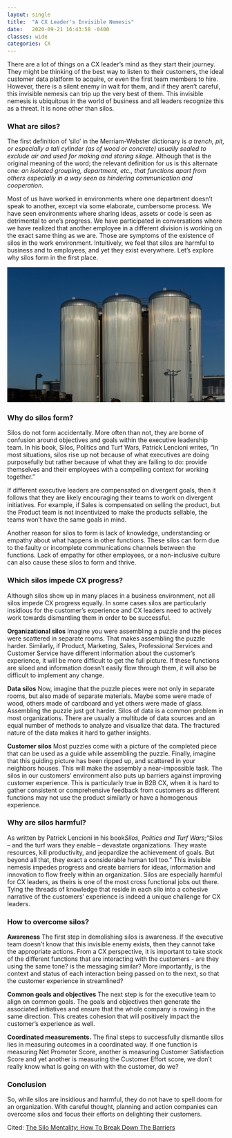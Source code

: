 ```yaml
---
layout: single
title:  "A CX Leader's Invisible Nemesis"
date:   2020-09-21 16:43:58 -0400
classes: wide
categories: CX 
---
```



There are a lot of things on a CX leader’s mind as they start their journey. They might be thinking of the best way to listen to their customers, the ideal customer data platform to acquire, or even the first team members to hire. However, there is a silent enemy in wait for them, and if they aren’t careful, this invisible nemesis can trip up the very best of them. This invisible nemesis is ubiquitous in the world of business and all leaders recognize this as a threat. It is none other than silos. 

### What are silos?
The first definition of ’silo’ in the Merriam-Webster dictionary is _a trench, pit, or especially a tall cylinder (as of wood or concrete) usually sealed to exclude air and used for making and storing silage_. Although that is the original meaning of the word; the relevant definition for us is this alternate one: *an isolated grouping, department, etc., that functions apart from others especially in a way seen as hindering communication and cooperation*.

Most of us have worked in environments where one department doesn’t speak to another, except via some elaborate, cumbersome process. We have seen environments where sharing ideas, assets or code is seen as detrimental to one’s progress. We have participated in conversations where we have realized that another employee in a different division is working on the exact same thing as we are. Those are symptoms of the existence of silos in the work environment. Intuitively, we feel that silos are harmful to business and to employees, and yet they exist everywhere. Let’s explore why silos form in the first place.

![silos image](/assets/images/silos.jpg)

### Why do silos form?
Silos do not form accidentally. More often than not, they are borne of confusion around objectives and goals within the executive leadership team.  In his book, Silos, Politics and Turf Wars, Patrick Lencioni writes,  “In most situations, silos rise up not because of what executives are doing purposefully but rather because of what they are failing to do: provide themselves and their employees with a compelling context for working together.”

If different executive leaders are compensated on divergent goals, then it follows that they are likely encouraging their teams to work on divergent initiatives. For example, if Sales is compensated on selling the product, but the Product team is not incentivized to make the products sellable, the teams won’t have the same goals in mind. 

Another reason for silos to form is lack of knowledge, understanding or empathy about what happens in other functions. These silos can form due to the faulty or incomplete communications channels between the functions. Lack of empathy for other employees, or a non-inclusive culture can also cause these silos to form and thrive.

### Which silos impede CX progress?
Although silos show up in many places in a business environment, not all silos impede CX progress equally.  In some cases silos are particularly insidious for the customer’s experience and CX leaders need to actively work towards dismantling them in order to be successful. 

**Organizational silos** Imagine you were assembling a puzzle and the pieces were scattered in separate rooms. That makes assembling the puzzle harder. Similarly, if Product, Marketing, Sales, Professional Services and Customer Service have different information about the customer’s experience, it will be more difficult to get the full picture. If these functions are siloed and information doesn’t easily flow through them, it will also be difficult to implement any change.

**Data silos** Now, imagine that the puzzle pieces were not only in separate rooms, but also made of separate materials. Maybe some were made of wood, others made of cardboard and yet others were made of glass. Assembling the puzzle just got harder. Silos of data is a common problem in most organizations. There are usually a multitude of data sources and an equal number of methods to analyze and visualize that data. The fractured nature of the data makes it hard to gather insights.

**Customer silos** Most puzzles come with a picture of the completed piece that can be used as a guide while assembling the puzzle. Finally, imagine that this guiding picture has been ripped up, and scattered in your neighbors houses. This will make the assembly a near-impossible task.  The silos in our customers’ environment also puts up barriers against improving customer experience. This is particularly true in B2B CX, when it is hard to gather consistent or comprehensive feedback from customers as different functions may not use the product similarly or have a homogenous experience.

### Why are silos harmful?
As written by Patrick Lencioni in his book*Silos, Politics and Turf Wars;*“Silos – and the turf wars they enable – devastate organizations. They waste resources, kill productivity, and jeopardize the achievement of goals. But beyond all that, they exact a considerable human toll too.” This invisible nemesis impedes progress and create barriers for ideas, information and innovation to flow freely within an organization. Silos are especially harmful for CX leaders, as theirs is one of the most cross functional jobs out there.  Tying the threads of knowledge that reside in each silo into a cohesive narrative of the customers’ experience is indeed a unique challenge for CX leaders.

### How to overcome silos?
**Awareness** The first step in demolishing silos is awareness. If the executive team doesn’t know that this invisible enemy exists, then they cannot take the appropriate actions.  From a CX perspective, it is important to take stock of the different functions that are interacting with the customers - are they using the same tone? is the messaging similar? More importantly, is the context and status of each interaction being passed on to the next, so that the customer experience in streamlined?

**Common goals and objectives** The next step is for the executive team to align on common goals. The goals and objectives then generate the associated initiatives and ensure that the whole company is rowing in the same direction. This creates cohesion that will positively impact the customer’s experience as well.

**Coordinated measurements.** The final steps to successfully dismantle silos lies in measuring outcomes in a coordinated way. If one function is measuring Net Promoter Score, another is measuring Customer Satisfaction Score and yet another is measuring the Customer Effort score, we don’t really know what is going on with with the customer, do we?


### Conclusion
So, while silos are insidious and harmful, they do not have to spell doom for an organization. With careful thought, planning and action companies can overcome silos and focus their efforts on delighting their customers.



Cited: [The Silo Mentality: How To Break Down The Barriers](https://www.forbes.com/sites/brentgleeson/2013/10/02/the-silo-mentality-how-to-break-down-the-barriers/#3b5a5c298c7e)
